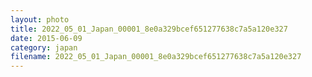 ```yaml
---
layout: photo
title: 2022_05_01_Japan_00001_8e0a329bcef651277638c7a5a120e327
date: 2015-06-09
category: japan
filename: 2022_05_01_Japan_00001_8e0a329bcef651277638c7a5a120e327
---
```

